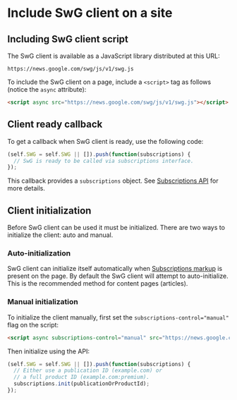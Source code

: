 <!---
Copyright 2018 The Subscribe with Google Authors. All Rights Reserved.

Licensed under the Apache License, Version 2.0 (the "License");
you may not use this file except in compliance with the License.
You may obtain a copy of the License at

     http://www.apache.org/licenses/LICENSE-2.0

Unless required by applicable law or agreed to in writing, software
distributed under the License is distributed on an "AS-IS" BASIS,
WITHOUT WARRANTIES OR CONDITIONS OF ANY KIND, either express or implied.
See the License for the specific language governing permissions and
limitations under the License.
-->

# Include SwG client on a site

## Including SwG client script

The SwG client is available as a JavaScript library distributed at this URL:

```
https://news.google.com/swg/js/v1/swg.js
```

To include the SwG client on a page, include a `<script>` tag as
follows (notice the `async` attribute):

```html
<script async src="https://news.google.com/swg/js/v1/swg.js"></script>
```

## Client ready callback

To get a callback when SwG client is ready, use the following code:

```js
(self.SWG = self.SWG || []).push(function(subscriptions) {
  // SwG is ready to be called via subscriptions interface.
});
```

This callback provides a `subscriptions` object. See [Subscriptions API](./core-apis.md#subscriptions-api) for more details.

## Client initialization

Before SwG client can be used it must be initialized. There are two ways to
initialize the client: auto and manual.

### Auto-initialization

SwG client can initialize itself automatically when
[Subscriptions markup](./page-markup.md) is present on the page. By default
the SwG client will attempt to auto-initialize. This is the recommended method
for content pages (articles).

### Manual initialization

To initialize the client manually, first set the `subscriptions-control="manual"` flag on the script:

```html
<script async subscriptions-control="manual" src="https://news.google.com/swg/js/v1/swg.js"></script>
```

Then initialize using the API:

```js
(self.SWG = self.SWG || []).push(function(subscriptions) {
  // Either use a publication ID (example.com) or
  // a full product ID (example.com:premium).
  subscriptions.init(publicationOrProductId);
});
```
